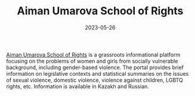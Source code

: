 ﻿---
title: "Aiman Umarova School of Rights"
linkTitle: "Aiman Umarova School of Rights"
contributor: ["Aizada Arystanbek"]
created: 2022-07-27
countries: ["Kazakhstan"]
category: ["Local NGO"]
tags: ["civil society", "gender NGO", "gender-based` violence", "human rights"]
date_start: []
date_end: []
data_type: ["quantitative", "laws"] 
language: ["Russian", "Kazakh"]
date: 2023-05-26
description: 
  Grassroots informational platform focusing on the problems of women and girls from socially vulnerable background, including gender-based violence.
---

[Aiman Umarova School of Rights](https://womenrights.kz/) is a grassroots informational platform focusing on the problems of women and girls from socially vulnerable background, including gender-based violence. The portal provides brief information on legislative contexts and statistical summaries on the issues of sexual violence, domestic violence, violence against children, LGBTQ rights, etc. Information is available in Kazakh and Russian. 
